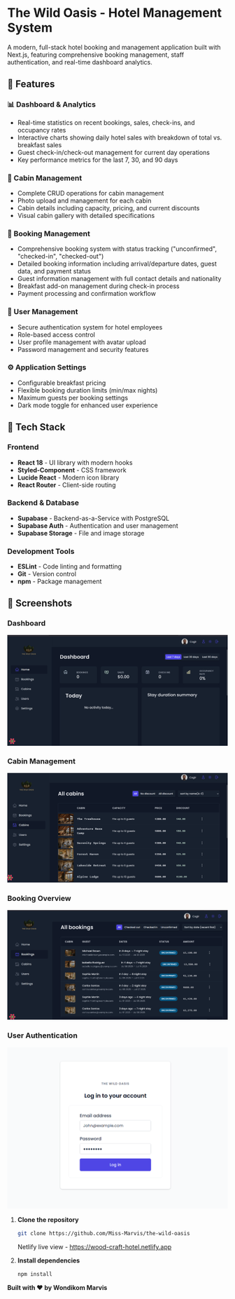 # The Wild Oasis - Hotel Management System

A modern, full-stack hotel booking and management application built with
Next.js, featuring comprehensive booking management, staff authentication, and
real-time dashboard analytics.

## 🌟 Features

### 📊 Dashboard & Analytics

- Real-time statistics on recent bookings, sales, check-ins, and occupancy rates
- Interactive charts showing daily hotel sales with breakdown of total vs.
  breakfast sales
- Guest check-in/check-out management for current day operations
- Key performance metrics for the last 7, 30, and 90 days

### 🏨 Cabin Management

- Complete CRUD operations for cabin management
- Photo upload and management for each cabin
- Cabin details including capacity, pricing, and current discounts
- Visual cabin gallery with detailed specifications

### 📅 Booking Management

- Comprehensive booking system with status tracking ("unconfirmed",
  "checked-in", "checked-out")
- Detailed booking information including arrival/departure dates, guest data,
  and payment status
- Guest information management with full contact details and nationality
- Breakfast add-on management during check-in process
- Payment processing and confirmation workflow

### 👥 User Management

- Secure authentication system for hotel employees
- Role-based access control
- User profile management with avatar upload
- Password management and security features

### ⚙️ Application Settings

- Configurable breakfast pricing
- Flexible booking duration limits (min/max nights)
- Maximum guests per booking settings
- Dark mode toggle for enhanced user experience

## 🚀 Tech Stack

### Frontend

- **React 18** - UI library with modern hooks
- **Styled-Component** - CSS framework
- **Lucide React** - Modern icon library
- **React Router** - Client-side routing

### Backend & Database

- **Supabase** - Backend-as-a-Service with PostgreSQL
- **Supabase Auth** - Authentication and user management
- **Supabase Storage** - File and image storage

### Development Tools

- **ESLint** - Code linting and formatting
- **Git** - Version control
- **npm** - Package management

## 📱 Screenshots

### Dashboard

![Dashboard](./public/screenshots/dashboard.png)

### Cabin Management

![Cabin Management](./public/screenshots/cabins.png)

### Booking Overview

![Booking Management](./public/screenshots/bookings.png)

### User Authentication

![Login Screen](./public/screenshots/login.png)

1. **Clone the repository**

   ```bash
   git clone https://github.com/Miss-Marvis/the-wild-oasis

   ```

   Netlify live view - https://wood-craft-hotel.netlify.app

2. **Install dependencies**
   ```bash
   npm install
   ```

**Built with ❤️ by Wondikom Marvis**
